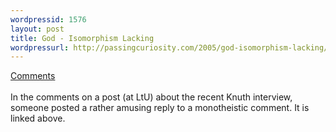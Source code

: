 ```yaml
--- 
wordpressid: 1576
layout: post
title: God - Isomorphism Lacking
wordpressurl: http://passingcuriosity.com/2005/god-isomorphism-lacking/
---
```

<a href="http://lambda-the-ultimate.org/node/view/576#comment-4721">Comments</a><br /><br />In the comments on a post (at LtU) about the recent Knuth interview, someone posted a rather amusing reply to a monotheistic comment. It is linked above.
